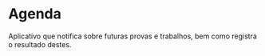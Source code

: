 # Agenda
Aplicativo que notifica sobre futuras provas e trabalhos, bem como registra o resultado destes.
